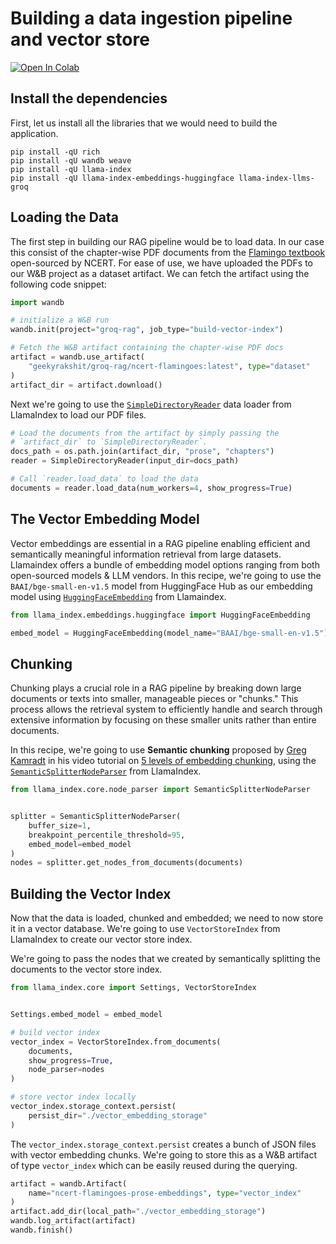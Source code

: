 # Building a data ingestion pipeline and vector store

[![Open In Colab](https://colab.research.google.com/assets/colab-badge.svg)](https://colab.research.google.com/github/wandb/weave/blob/master/docs/docs/guides/cookbooks/llamaindex_rag_ncert/notebooks/00_vector_index.ipynb)

## Install the dependencies

First, let us install all the libraries that we would need to build the application.

```shell
pip install -qU rich
pip install -qU wandb weave
pip install -qU llama-index
pip install -qU llama-index-embeddings-huggingface llama-index-llms-groq
```

## Loading the Data

The first step in building our RAG pipeline would be to load data. In our case this consist of the chapter-wise PDF documents from the [Flamingo textbook](https://ncert.nic.in/textbook.php?lefl1=0-13) open-sourced by NCERT. For ease of use, we have uploaded the PDFs to our W&B project as a dataset artifact. We can fetch the artifact using the following code snippet:

```python
import wandb

# initialize a W&B run
wandb.init(project="groq-rag", job_type="build-vector-index")

# Fetch the W&B artifact containing the chapter-wise PDF docs
artifact = wandb.use_artifact(
    "geekyrakshit/groq-rag/ncert-flamingoes:latest", type="dataset"
)
artifact_dir = artifact.download()
```

Next we're going to use the [`SimpleDirectoryReader`](https://docs.llamaindex.ai/en/stable/module_guides/loading/simpledirectoryreader/?source=post_page-----b1709f770f55--------------------------------) data loader from LlamaIndex to load our PDF files.

```python
# Load the documents from the artifact by simply passing the
# `artifact_dir` to `SimpleDirectoryReader`.
docs_path = os.path.join(artifact_dir, "prose", "chapters")
reader = SimpleDirectoryReader(input_dir=docs_path)

# Call `reader.load_data` to load the data
documents = reader.load_data(num_workers=4, show_progress=True)
```

## The Vector Embedding Model

Vector embeddings are essential in a RAG pipeline enabling efficient and semantically meaningful information retrieval from large datasets. Llamaindex offers a bundle of embedding model options ranging from both open-sourced models & LLM vendors. In this recipe, we're going to use the `BAAI/bge-small-en-v1.5` model from HuggingFace Hub as our embedding model using [`HuggingFaceEmbedding`](https://docs.llamaindex.ai/en/stable/examples/embeddings/huggingface/) from Llamaindex.

```python
from llama_index.embeddings.huggingface import HuggingFaceEmbedding

embed_model = HuggingFaceEmbedding(model_name="BAAI/bge-small-en-v1.5")
```
## Chunking

Chunking plays a crucial role in a RAG pipeline by breaking down large documents or texts into smaller, manageable pieces or "chunks." This process allows the retrieval system to efficiently handle and search through extensive information by focusing on these smaller units rather than entire documents.

In this recipe, we're going to use **Semantic chunking** proposed by [Greg Kamradt](https://x.com/GregKamradt) in his video tutorial on [5 levels of embedding chunking](https://www.youtube.com/watch?v=8OJC21T2SL4&t=1933s), using the [`SemanticSplitterNodeParser`](https://docs.llamaindex.ai/en/stable/module_guides/loading/node_parsers/modules/?h=semanticsplitternodeparser#semanticsplitternodeparser) from LlamaIndex.

```python
from llama_index.core.node_parser import SemanticSplitterNodeParser


splitter = SemanticSplitterNodeParser(
    buffer_size=1,
    breakpoint_percentile_threshold=95,
    embed_model=embed_model
)
nodes = splitter.get_nodes_from_documents(documents)
```

## Building the Vector Index

Now that the data is loaded, chunked and embedded; we need to now store it in a vector database. We're going to use `VectorStoreIndex` from LlamaIndex to create our vector store index. 

We're going to pass the nodes that we created by semantically splitting the documents to the vector store index.

```python
from llama_index.core import Settings, VectorStoreIndex


Settings.embed_model = embed_model

# build vector index
vector_index = VectorStoreIndex.from_documents(
    documents,
    show_progress=True,
    node_parser=nodes
)

# store vector index locally
vector_index.storage_context.persist(
    persist_dir="./vector_embedding_storage"
)
```

The `vector_index.storage_context.persist` creates a bunch of JSON files with vector embedding chunks. We're going to store this as a W&B artifact of type `vector_index` which can be easily reused during the querying.

```python
artifact = wandb.Artifact(
    name="ncert-flamingoes-prose-embeddings", type="vector_index"
)
artifact.add_dir(local_path="./vector_embedding_storage")
wandb.log_artifact(artifact)
wandb.finish()
```
